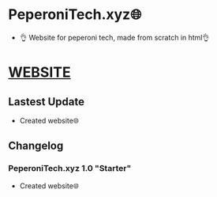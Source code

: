 # PeperoniTech.xyz🌐
- 👌 Website for peperoni tech, made from scratch in html👌
 
# [WEBSITE]()

## Lastest Update
- Created website🌐



## Changelog

### PeperoniTech.xyz 1.0 "Starter"
- Created website🌐
